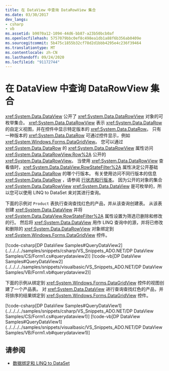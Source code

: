 ```yaml
---
title: 在 DataView 中查询 DataRowView 集合
ms.date: 03/30/2017
dev_langs:
- csharp
- vb
ms.assetid: b9070a12-1094-44d6-bb87-a23b50bcb0af
ms.openlocfilehash: 5757079bbc0ef8c498ea1db1a88f6b356ab0409e
ms.sourcegitcommit: 5b475c1855b32cf78d2d1bbb4295e4c236f39464
ms.translationtype: MT
ms.contentlocale: zh-CN
ms.lasthandoff: 09/24/2020
ms.locfileid: "91172744"
---
```

# <a name="querying-the-datarowview-collection-in-a-dataview"></a>在 DataView 中查询 DataRowView 集合

<xref:System.Data.DataView> 公开了 <xref:System.Data.DataRowView> 对象的可枚举集合。 <xref:System.Data.DataRowView> 表示 <xref:System.Data.DataRow> 的自定义视图，并在控件中显示特定版本的 <xref:System.Data.DataRow>。 只有一种版本的 <xref:System.Data.DataRow> 可通过控件显示，例如 <xref:System.Windows.Forms.DataGridView>。 您可以通过 <xref:System.Data.DataRow> 的 <xref:System.Data.DataRowView> 属性访问 <xref:System.Data.DataRowView.Row%2A> 公开的 <xref:System.Data.DataRowView>。 当使用 <xref:System.Data.DataRowView> 查看值时，<xref:System.Data.DataView.RowStateFilter%2A> 属性决定公开基础 <xref:System.Data.DataRow> 的哪个行版本。 有关使用访问不同行版本的信息 <xref:System.Data.DataRow> ，请参阅 [行状态和行版本](./dataset-datatable-dataview/row-states-and-row-versions.md)。 因为公开的对象的集合 <xref:System.Data.DataRowView> <xref:System.Data.DataView> 是可枚举的，所以您可以使用 LINQ to DataSet 来对其进行查询。  
  
 下面的示例对 `Product` 表执行查询查找红色的产品，并从该查询创建表。 从该表创建 <xref:System.Data.DataView> 并将 <xref:System.Data.DataView.RowStateFilter%2A> 属性设置为筛选已删除和修改的行。 然后将 <xref:System.Data.DataView> 用作 LINQ 查询中的源，并将已修改和删除的 <xref:System.Data.DataRowView> 对象绑定到 <xref:System.Windows.Forms.DataGridView> 控件。  
  
 [!code-csharp[DP DataView Samples#QueryDataView2](../../../../samples/snippets/csharp/VS_Snippets_ADO.NET/DP DataView Samples/CS/Form1.cs#querydataview2)]
 [!code-vb[DP DataView Samples#QueryDataView2](../../../../samples/snippets/visualbasic/VS_Snippets_ADO.NET/DP DataView Samples/VB/Form1.vb#querydataview2)]  
  
 下面的示例从绑定到 <xref:System.Windows.Forms.DataGridView> 控件的视图创建了一个产品表。 对 <xref:System.Data.DataView> 进行查询查找红色的产品，并将排序的结果绑定到 <xref:System.Windows.Forms.DataGridView> 控件。  
  
 [!code-csharp[DP DataView Samples#QueryDataView1](../../../../samples/snippets/csharp/VS_Snippets_ADO.NET/DP DataView Samples/CS/Form1.cs#querydataview1)]
 [!code-vb[DP DataView Samples#QueryDataView1](../../../../samples/snippets/visualbasic/VS_Snippets_ADO.NET/DP DataView Samples/VB/Form1.vb#querydataview1)]  
  
## <a name="see-also"></a>请参阅

- [数据绑定和 LINQ to DataSet](data-binding-and-linq-to-dataset.md)
